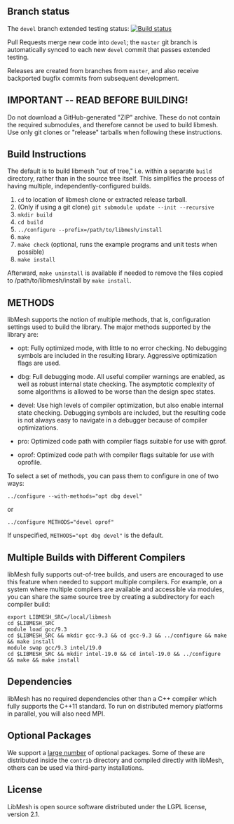 

## Branch status

The `devel` branch extended testing status: [![Build
status](https://civet.inl.gov/libMesh/libmesh/devel/branch_status.svg)](https://civet.inl.gov/repo/libMesh/libmesh/)

Pull Requests merge new code into `devel`; the `master` git branch is
automatically synced to each new `devel` commit that passes extended
testing.

Releases are created from branches from `master`, and also receive
backported bugfix commits from subsequent development.

## IMPORTANT -- READ BEFORE BUILDING!
Do not download a GitHub-generated "ZIP" archive. These do not contain the required submodules, and therefore cannot be used to build libmesh. Use only git clones or "release" tarballs when following these instructions.

## Build Instructions
The default is to build libmesh "out of tree," i.e. within a separate `build` directory, rather than in the source tree itself. This simplifies the process of having multiple, independently-configured builds.
1. `cd` to location of libmesh clone or extracted release tarball.
1. (Only if using a git clone) `git submodule update --init --recursive`
1. `mkdir build`
1. `cd build`
1. `../configure --prefix=/path/to/libmesh/install`
1. `make`
1. `make check` (optional, runs the example programs and unit tests when possible)
1. `make install`

Afterward, `make uninstall` is available if needed to remove the files
copied to /path/to/libmesh/install by `make install`.

## METHODS
libMesh supports the notion of multiple methods, that is, configuration
settings used to build the library.  The major methods supported by
the library are:

* opt: Fully optimized mode, with little to no error checking. No debugging
  symbols are included in the resulting library.  Aggressive optimization
  flags are used.

* dbg: Full debugging mode. All useful compiler warnings are enabled,
  as well as robust internal state checking. The asymptotic complexity
  of some algorithms is allowed to be worse than the design spec states.

* devel: Use high levels of compiler optimization, but also enable internal
  state checking.  Debugging symbols are included, but the resulting
  code is not always easy to navigate in a debugger because of
  compiler optimizations.

* pro: Optimized code path with compiler flags suitable for use with gprof.

* oprof: Optimized code path with compiler flags suitable for use with oprofile.

To select a set of methods, you can pass them to configure in one of two ways:

    ../configure --with-methods="opt dbg devel"

or

    ../configure METHODS="devel oprof"

If unspecified, `METHODS="opt dbg devel"` is the default.


## Multiple Builds with Different Compilers
libMesh fully supports out-of-tree builds, and users are encouraged to use this
feature when needed to support multiple compilers. For example, on a system
where multiple compilers are available and accessible via modules, you can share
the same source tree by creating a subdirectory for each compiler build:

    export LIBMESH_SRC=/local/libmesh
    cd $LIBMESH_SRC
    module load gcc/9.3
    cd $LIBMESH_SRC && mkdir gcc-9.3 && cd gcc-9.3 && ../configure && make && make install
    module swap gcc/9.3 intel/19.0
    cd $LIBMESH_SRC && mkdir intel-19.0 && cd intel-19.0 && ../configure && make && make install


## Dependencies
libMesh has no required dependencies other than a C++ compiler which
fully supports the C++11 standard. To run on distributed memory
platforms in parallel, you will also need MPI.

## Optional Packages
We support a [large number](http://libmesh.github.io/externalsoftware.html) of
optional packages. Some of these are distributed inside the `contrib` directory
and compiled directly with libMesh, others can be used via third-party installations.

## License
LibMesh is open source software distributed under the LGPL license, version 2.1.
